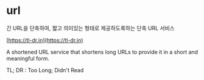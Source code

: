 # url
긴 URL을 단축하여, 짧고 의미있는 형태로 제공하도록하는 단축 URL 서비스   

[https://tl-dr.in](https://tl-dr.in)   

A shortened URL service that shortens long URLs to provide it in a short and meaningful form.

TL; DR : Too Long; Didn't Read
